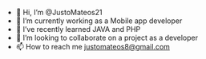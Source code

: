 - 👋 Hi, I’m @JustoMateos21
- 👀 I’m currently working as a Mobile app developer
- 🌱 I’ve recently learned JAVA and PHP
- 💞️ I’m looking to collaborate on a project as a developer
- 📫 How to reach me justomateos8@gmail.com

<!---
JustoMateos21/JustoMateos21 is a ✨ special ✨ repository because its `README.md` (this file) appears on your GitHub profile.
You can click the Preview link to take a look at your changes.
--->
